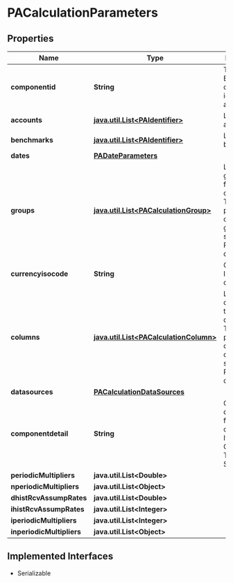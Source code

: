

# PACalculationParameters


## Properties

Name | Type | Description | Notes
------------ | ------------- | ------------- | -------------
**componentid** | **String** | The PA Engine component identifier to analyze. | 
**accounts** | [**java.util.List&lt;PAIdentifier&gt;**](PAIdentifier.md) | List of accounts. |  [optional]
**benchmarks** | [**java.util.List&lt;PAIdentifier&gt;**](PAIdentifier.md) | List of benchmarks. |  [optional]
**dates** | [**PADateParameters**](PADateParameters.md) |  |  [optional]
**groups** | [**java.util.List&lt;PACalculationGroup&gt;**](PACalculationGroup.md) | List of groupings for the PA calculation. This will take precedence over the groupings saved in the PA document. |  [optional]
**currencyisocode** | **String** | Currency ISO code for calculation. |  [optional]
**columns** | [**java.util.List&lt;PACalculationColumn&gt;**](PACalculationColumn.md) | List of columns for the PA calculation. This will take precedence over the columns saved in the PA document. |  [optional]
**datasources** | [**PACalculationDataSources**](PACalculationDataSources.md) |  |  [optional]
**componentdetail** | **String** | Component detail type for the PA component. It can be GROUPS or TOTALS or SECURITIES. |  [optional]
**periodicMultipliers** | **java.util.List&lt;Double&gt;** |  |  [optional]
**nperiodicMultipliers** | **java.util.List&lt;Object&gt;** |  |  [optional]
**dhistRcvAssumpRates** | **java.util.List&lt;Double&gt;** |  |  [optional]
**ihistRcvAssumpRates** | **java.util.List&lt;Integer&gt;** |  |  [optional]
**iperiodicMultipliers** | **java.util.List&lt;Integer&gt;** |  |  [optional]
**inperiodicMultipliers** | **java.util.List&lt;Object&gt;** |  |  [optional]


## Implemented Interfaces

* Serializable


